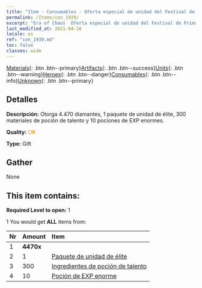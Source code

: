 ```yaml
---
title: "Item - Consumables - Oferta especial de unidad del Festival de Primavera"
permalink: /Items/con_1939/
excerpt: "Era of Chaos  Oferta especial de unidad del Festival de Primavera"
last_modified_at: 2021-04-16
locale: es
ref: "con_1939.md"
toc: false
classes: wide
---
```

 [Materials](/es/Items/){: .btn .btn--primary}[Artifacts](/es/Items/Artifacts/){: .btn .btn--success}[Units](/es/Items/Units/){: .btn .btn--warning}[Heroes](/es/Items/Heroes/){: .btn .btn--danger}[Consumables](/es/Items/Consumables/){: .btn .btn--info}[Unknown](/es/Items/Unknown/){: .btn .btn--primary}

## Detalles
 **Descripción:** Otorga 4.470 diamantes, 1 paquete de unidad de élite, 300 materiales de poción de talento y 10 pociones de EXP enormes.

 **Quality:** <span style="color: #FF8C00">OK</span>

 **Type:** Gift

## Gather

  None

## This item contains:

 **Required Level to open:** 1

 1 You would get **ALL** items  from:

  | Nr | Amount |     Item    |
  |:---|:-------|:------------|
  | 1 |  **4470x** | <i class="fas fa-gem"/> |  | 
  | 2 | 1 | [Paquete de unidad de élite](/es/Items/con_1921/) |  | 
  | 3 | 300 | [Ingredientes de poción de talento](/es/Items/con_1120/) |  | 
  | 4 | 10 | [Poción de EXP enorme](/es/Items/con_703/) |  | 
